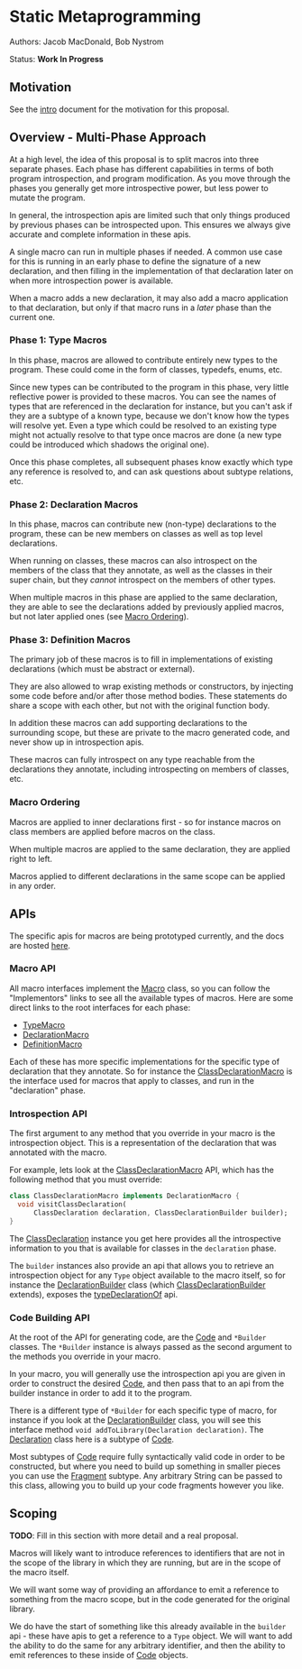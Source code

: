 # Static Metaprogramming

Authors: Jacob MacDonald, Bob Nystrom

Status: **Work In Progress**

## Motivation

See the [intro](intro.md) document for the motivation for this proposal.

## Overview - Multi-Phase Approach

At a high level, the idea of this proposal is to split macros into three
separate phases. Each phase has different capabilities in terms of both program
introspection, and program modification. As you move through the phases you
generally get more introspective power, but less power to mutate the program.

In general, the introspection apis are limited such that only things produced
by previous phases can be introspected upon. This ensures we always give
accurate and complete information in these apis.

A single macro can run in multiple phases if needed. A common use case for this
is running in an early phase to define the signature of a new declaration, and
then filling in the implementation of that declaration later on when more
introspection power is available.

When a macro adds a new declaration, it may also add a macro application to that
declaration, but only if that macro runs in a *later* phase than the current
one.

### Phase 1: Type Macros

In this phase, macros are allowed to contribute entirely new types to the
program. These could come in the form of classes, typedefs, enums, etc.

Since new types can be contributed to the program in this phase, very little
reflective power is provided to these macros. You can see the names of types
that are referenced in the declaration for instance, but you can't ask if they
are a subtype of a known type, because we don't know how the types will resolve
yet. Even a type which could be resolved to an existing type might not actually
resolve to that type once macros are done (a new type could be introduced which
shadows the original one).

Once this phase completes, all subsequent phases know exactly which type any
reference is resolved to, and can ask questions about subtype relations, etc.

### Phase 2: Declaration Macros

In this phase, macros can contribute new (non-type) declarations to the program,
these can be new members on classes as well as top level declarations.

When running on classes, these macros can also introspect on the members of the
class that they annotate, as well as the classes in their super chain, but they
*cannot* introspect on the members of other types.

When multiple macros in this phase are applied to the same declaration, they are
able to see the declarations added by previously applied macros, but not later
applied ones (see [Macro Ordering](#macro-ordering)).

### Phase 3: Definition Macros

The primary job of these macros is to fill in implementations of existing
declarations (which must be abstract or external).

They are also allowed to wrap existing methods or constructors, by injecting
some code before and/or after those method bodies. These statements do share
a scope with each other, but not with the original function body.

In addition these macros can add supporting declarations to the surrounding
scope, but these are private to the macro generated code, and never show up in
introspection apis.

These macros can fully introspect on any type reachable from the declarations
they annotate, including introspecting on members of classes, etc.

### Macro Ordering

Macros are applied to inner declarations first - so for instance macros on class
members are applied before macros on the class.

When multiple macros are applied to the same declaration, they are applied right
to left.

Macros applied to different declarations in the same scope can be applied in any
order.

## APIs

The specific apis for macros are being prototyped currently, and the docs are
hosted [here][docs].

### Macro API

All macro interfaces implement the [Macro][Macro] class, so you can follow the
"Implementors" links to see all the available types of macros. Here are some
direct links to the root interfaces for each phase:

- [TypeMacro][TypeMacro]
- [DeclarationMacro][DeclarationMacro]
- [DefinitionMacro][DefinitionMacro]

Each of these has more specific implementations for the specific type of
declaration that they annotate. So for instance the
[ClassDeclarationMacro][ClassDeclarationMacro] is the interface used for macros
that apply to classes, and run in the "declaration" phase.

### Introspection API

The first argument to any method that you override in your macro is the
introspection object. This is a representation of the declaration that was
annotated with the macro.

For example, lets look at the [ClassDeclarationMacro][ClassDeclarationMacro]
API, which has the following method that you must override:

```dart
class ClassDeclarationMacro implements DeclarationMacro {
  void visitClassDeclaration(
      ClassDeclaration declaration, ClassDeclarationBuilder builder);
}
```

The [ClassDeclaration][ClassDeclaration] instance you get here provides all the
introspective information to you that is available for classes in the
`declaration` phase.

The `builder` instances also provide an api that allows you to retrieve an
introspection object for any `Type` object available to the macro itself, so
for instance the [DeclarationBuilder][DeclarationBuilder] class (which
[ClassDeclarationBuilder][ClassDeclarationBuilder] extends), exposes the
[typeDeclarationOf][typeDeclarationOf] api.

### Code Building API

At the root of the API for generating code, are the [Code][Code] and
`*Builder` classes. The `*Builder` instance is always passed as the second
argument to the methods you override in your macro.

In your macro, you will generally use the introspection api you are given in
order to construct the desired [Code][Code], and then pass that to an api from
the builder instance in order to add it to the program.

There is a different type of `*Builder` for each specific type of macro, for
instance if you look at the [DeclarationBuilder][DeclarationBuilder] class, you
will see this interface method `void addToLibrary(Declaration declaration)`.
The [Declaration][Declaration] class here is a subtype of [Code][Code].

Most subtypes of [Code][Code] require fully syntactically valid code in order to
be constructed, but where you need to build up something in smaller pieces you
can use the [Fragment][Fragment] subtype. Any arbitrary String can be passed to
this class, allowing you to build up your code fragments however you like.

## Scoping

**TODO**: Fill in this section with more detail and a real proposal.

Macros will likely want to introduce references to identifiers that are not in
the scope of the library in which they are running, but are in the scope of the
macro itself.

We will want some way of providing an affordance to emit a reference to
something from the macro scope, but in the code generated for the original
library.

We do have the start of something like this already available in the `builder`
api - these have apis to get a reference to a `Type` object. We will want to add
the ability to do the same for any arbitrary identifier, and then the ability
to emit references to these inside of [Code][Code] objects.

[Code]: https://jakemac53.github.io/macro_prototype/doc/api/definition/Code-class.html
[ClassDeclaration]: https://jakemac53.github.io/macro_prototype/doc/api/definition/ClassDeclaration-class.html
[ClassDeclarationBuilder]: https://jakemac53.github.io/macro_prototype/doc/api/definition/ClassDeclarationBuilder-class.html
[ClassDeclarationMacro]: https://jakemac53.github.io/macro_prototype/doc/api/definition/ClassDeclarationMacro-class.html
[Declaration]: https://jakemac53.github.io/macro_prototype/doc/api/definition/Declaration-class.html
[DeclarationBuilder]: https://jakemac53.github.io/macro_prototype/doc/api/definition/DeclarationBuilder-class.html
[DeclarationMacro]: https://jakemac53.github.io/macro_prototype/doc/api/definition/DeclarationMacro-class.html
[DefinitionMacro]: https://jakemac53.github.io/macro_prototype/doc/api/definition/DefinitionMacro-class.html
[docs]: https://jakemac53.github.io/macro_prototype/doc/api/definition/definition-library.html
[Fragment]: https://jakemac53.github.io/macro_prototype/doc/api/definition/Fragment-class.html
[Macro]: https://jakemac53.github.io/macro_prototype/doc/api/definition/Macro-class.html
[typeDeclarationOf]: https://jakemac53.github.io/macro_prototype/doc/api/definition/DeclarationBuilder/typeDeclarationOf.html
[TypeMacro]: https://jakemac53.github.io/macro_prototype/doc/api/definition/TypeMacro-class.html
